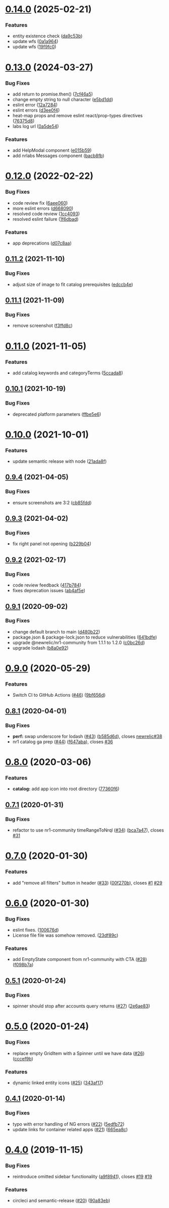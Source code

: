 # [0.14.0](https://github.com/newrelic/nr1-container-explorer/compare/v0.13.0...v0.14.0) (2025-02-21)


### Features

* entity existence check ([da9c53b](https://github.com/newrelic/nr1-container-explorer/commit/da9c53be282bef7b865514a7de63d0da3db61d38))
* update wfs ([0a1a964](https://github.com/newrelic/nr1-container-explorer/commit/0a1a9649fb65711eeb224749b79f8b80d7961842))
* update wfs ([19f9fc0](https://github.com/newrelic/nr1-container-explorer/commit/19f9fc04f873f0fcd8bb18a354b5147526dd145a))

# [0.13.0](https://github.com/newrelic/nr1-container-explorer/compare/v0.12.0...v0.13.0) (2024-03-27)


### Bug Fixes

* add return to promise.then() ([7cf46a5](https://github.com/newrelic/nr1-container-explorer/commit/7cf46a58e1592f0a8dad21b49786e12d4b406db9))
* change empty string to null character ([e5bd1dd](https://github.com/newrelic/nr1-container-explorer/commit/e5bd1dd11c2d09d80ffe4123e47ce2aa668ba0eb))
* eslint error ([12a7284](https://github.com/newrelic/nr1-container-explorer/commit/12a72848e534452b570bbca4d8e3f091270a278f))
* eslint errors ([d3ee0f4](https://github.com/newrelic/nr1-container-explorer/commit/d3ee0f497d6933d39736ce2f64e6fb22c823d480))
* heat-map props and remove eslint react/prop-types directives ([76375d8](https://github.com/newrelic/nr1-container-explorer/commit/76375d8a771dfb924d1706b0f272a31fd612d950))
* labs log url ([0a5de54](https://github.com/newrelic/nr1-container-explorer/commit/0a5de54a7ed3bc42ff10df329580005b2f841ec7))


### Features

* add HelpModal component ([e015b59](https://github.com/newrelic/nr1-container-explorer/commit/e015b59388c8ee96498b8e3a9aa2e6a95362042c))
* add nrlabs Messages component ([bacb8fb](https://github.com/newrelic/nr1-container-explorer/commit/bacb8fb67d4757793d08c433f003b1bb66468e72))

# [0.12.0](https://github.com/newrelic/nr1-container-explorer/compare/v0.11.2...v0.12.0) (2022-02-22)


### Bug Fixes

* code review fix ([6aee060](https://github.com/newrelic/nr1-container-explorer/commit/6aee0608998710248b73e7f1cec8f88ef6d9abb9))
* more eslint errors ([d668090](https://github.com/newrelic/nr1-container-explorer/commit/d668090f00ea1626ea487d8a5583223887c73f19))
* resolved code review ([1cc4093](https://github.com/newrelic/nr1-container-explorer/commit/1cc40934d44e009f42b6e2d1ae7b9cda025194c1))
* resolved eslint failure ([1f6dbad](https://github.com/newrelic/nr1-container-explorer/commit/1f6dbad81f46ddef0f31109974f5e0905ed68629))


### Features

* app deprecations ([d07c8aa](https://github.com/newrelic/nr1-container-explorer/commit/d07c8aa9eadc5e8336a2217474b9328df23e32c1))

## [0.11.2](https://github.com/newrelic/nr1-container-explorer/compare/v0.11.1...v0.11.2) (2021-11-10)


### Bug Fixes

* adjust size of image to fit catalog prerequisites ([edccb4e](https://github.com/newrelic/nr1-container-explorer/commit/edccb4e05e43e2a18b3d8bf50e2342034ed61458))

## [0.11.1](https://github.com/newrelic/nr1-container-explorer/compare/v0.11.0...v0.11.1) (2021-11-09)


### Bug Fixes

* remove screenshot ([f3ffd8c](https://github.com/newrelic/nr1-container-explorer/commit/f3ffd8c5d73115023baa8ef5d80d7e56b362e167))

# [0.11.0](https://github.com/newrelic/nr1-container-explorer/compare/v0.10.1...v0.11.0) (2021-11-05)


### Features

* add catalog keywords and categoryTerms ([5ccada8](https://github.com/newrelic/nr1-container-explorer/commit/5ccada8cd1add0b44b7dcac3c767cf6b7f59bbd9))

## [0.10.1](https://github.com/newrelic/nr1-container-explorer/compare/v0.10.0...v0.10.1) (2021-10-19)


### Bug Fixes

* deprecated platform parameters ([ffbe5e6](https://github.com/newrelic/nr1-container-explorer/commit/ffbe5e686bcf5fb4ec711e10291bbe6de11af694))

# [0.10.0](https://github.com/newrelic/nr1-container-explorer/compare/v0.9.4...v0.10.0) (2021-10-01)


### Features

* update semantic release with node ([21ada8f](https://github.com/newrelic/nr1-container-explorer/commit/21ada8fbe487f655185c71188876bfa32dacef9d))

## [0.9.4](https://github.com/newrelic/nr1-container-explorer/compare/v0.9.3...v0.9.4) (2021-04-05)


### Bug Fixes

* ensure screenshots are 3:2 ([cb85fdd](https://github.com/newrelic/nr1-container-explorer/commit/cb85fdd63ec379790eb52a9c7d04c6e360bd39ea))

## [0.9.3](https://github.com/newrelic/nr1-container-explorer/compare/v0.9.2...v0.9.3) (2021-04-02)


### Bug Fixes

* fix right panel not opening ([b229b04](https://github.com/newrelic/nr1-container-explorer/commit/b229b04793fbb580305fb4d551d2a377393683d9))

## [0.9.2](https://github.com/newrelic/nr1-container-explorer/compare/v0.9.1...v0.9.2) (2021-02-17)


### Bug Fixes

* code review feedback ([417b784](https://github.com/newrelic/nr1-container-explorer/commit/417b7845fc869ffac545c12fb75d53bf7a815e86))
* fixes deprecation issues ([ab4af5e](https://github.com/newrelic/nr1-container-explorer/commit/ab4af5e4db65574cf6338ea423ad6614e346aa1b))

## [0.9.1](https://github.com/newrelic/nr1-container-explorer/compare/v0.9.0...v0.9.1) (2020-09-02)


### Bug Fixes

* change default branch to main ([d480b22](https://github.com/newrelic/nr1-container-explorer/commit/d480b22a2d7f38e0def4d867215374c4bab0a730))
* package.json & package-lock.json to reduce vulnerabilities ([641bdfe](https://github.com/newrelic/nr1-container-explorer/commit/641bdfe3a04e0c74922a37fdd646829bc9d282cb))
* upgrade @newrelic/nr1-community from 1.1.1 to 1.2.0 ([c0bc26d](https://github.com/newrelic/nr1-container-explorer/commit/c0bc26d3dc12386b9f1af56c8aa5a4ad5136d545))
* upgrade lodash ([b8a0e92](https://github.com/newrelic/nr1-container-explorer/commit/b8a0e9271307a7f252360ca4df758c7e164d8369))

# [0.9.0](https://github.com/newrelic/nr1-container-explorer/compare/v0.8.1...v0.9.0) (2020-05-29)


### Features

* Switch CI to GitHub Actions ([#46](https://github.com/newrelic/nr1-container-explorer/issues/46)) ([9bf656d](https://github.com/newrelic/nr1-container-explorer/commit/9bf656d9ad69dcf6cde80e5598426be302b4be4f))

## [0.8.1](https://github.com/newrelic/nr1-container-explorer/compare/v0.8.0...v0.8.1) (2020-04-01)


### Bug Fixes

* **perf:** swap underscore for lodash ([#43](https://github.com/newrelic/nr1-container-explorer/issues/43)) ([b585d6d](https://github.com/newrelic/nr1-container-explorer/commit/b585d6d70f128f294a8099bccaf28323410e3a38)), closes [newrelic#38](https://github.com/newrelic/issues/38)
* nr1 catalog ga prep ([#44](https://github.com/newrelic/nr1-container-explorer/issues/44)) ([f647aba](https://github.com/newrelic/nr1-container-explorer/commit/f647aba4a5b84d58e83042bc793d8945f579b192)), closes [#36](https://github.com/newrelic/nr1-container-explorer/issues/36)

# [0.8.0](https://github.com/newrelic/nr1-container-explorer/compare/v0.7.1...v0.8.0) (2020-03-06)


### Features

* **catalog:** add app icon into root directory ([77360f6](https://github.com/newrelic/nr1-container-explorer/commit/77360f618fdca3c28291d2c4dacfa492baf88d2b))

## [0.7.1](https://github.com/newrelic/nr1-container-explorer/compare/v0.7.0...v0.7.1) (2020-01-31)


### Bug Fixes

* refactor to use nr1-community timeRangeToNrql ([#34](https://github.com/newrelic/nr1-container-explorer/issues/34)) ([bca7a47](https://github.com/newrelic/nr1-container-explorer/commit/bca7a472e45bd90313d7eb6fe31fd1611a9bbc01)), closes [#31](https://github.com/newrelic/nr1-container-explorer/issues/31)

# [0.7.0](https://github.com/newrelic/nr1-container-explorer/compare/v0.6.0...v0.7.0) (2020-01-30)


### Features

* add "remove all filters" button in header ([#33](https://github.com/newrelic/nr1-container-explorer/issues/33)) ([00f270b](https://github.com/newrelic/nr1-container-explorer/commit/00f270b03be86ebeee532552b5e62ec304a8a8e7)), closes [#1](https://github.com/newrelic/nr1-container-explorer/issues/1) [#29](https://github.com/newrelic/nr1-container-explorer/issues/29)

# [0.6.0](https://github.com/newrelic/nr1-container-explorer/compare/v0.5.1...v0.6.0) (2020-01-30)


### Bug Fixes

* eslint fixes. ([100676d](https://github.com/newrelic/nr1-container-explorer/commit/100676dff5f91edcb23200d27eadd97633331fbe))
* License file file was somehow removed. ([23df89c](https://github.com/newrelic/nr1-container-explorer/commit/23df89c7df9401b52fb909c7f4cae85a4aea26a6))


### Features

* add EmptyState component from nr1-community with CTA ([#28](https://github.com/newrelic/nr1-container-explorer/issues/28)) ([f098b7a](https://github.com/newrelic/nr1-container-explorer/commit/f098b7a408fc64bd025ea0c44317148329ec6e07))

## [0.5.1](https://github.com/newrelic/nr1-container-explorer/compare/v0.5.0...v0.5.1) (2020-01-24)


### Bug Fixes

* spinner should stop after accounts query returns ([#27](https://github.com/newrelic/nr1-container-explorer/issues/27)) ([2e6ae83](https://github.com/newrelic/nr1-container-explorer/commit/2e6ae8336f9abadf0a667322d16e633c4aeb79b5))

# [0.5.0](https://github.com/newrelic/nr1-container-explorer/compare/v0.4.1...v0.5.0) (2020-01-24)


### Bug Fixes

* replace empty GridItem with a Spinner until we have data ([#26](https://github.com/newrelic/nr1-container-explorer/issues/26)) ([cccef9b](https://github.com/newrelic/nr1-container-explorer/commit/cccef9b7b3651fe27740eeaac1a528ca9b8401db))


### Features

* dynamic linked entity icons ([#25](https://github.com/newrelic/nr1-container-explorer/issues/25)) ([343af17](https://github.com/newrelic/nr1-container-explorer/commit/343af174e138c8186b8460cdfe413d5985fe417a))

## [0.4.1](https://github.com/newrelic/nr1-container-explorer/compare/v0.4.0...v0.4.1) (2020-01-14)


### Bug Fixes

* typo with error handling of NG errors ([#22](https://github.com/newrelic/nr1-container-explorer/issues/22)) ([5edfb72](https://github.com/newrelic/nr1-container-explorer/commit/5edfb72d180f25969fc866b6953891d7241395eb))
* update links for container related apps ([#21](https://github.com/newrelic/nr1-container-explorer/issues/21)) ([665ea8c](https://github.com/newrelic/nr1-container-explorer/commit/665ea8c23a658205630a4b71a293e65bc37fe89b))

# [0.4.0](https://github.com/newrelic/nr1-container-explorer/compare/v0.3.0...v0.4.0) (2019-11-15)


### Bug Fixes

* reintroduce omitted sidebar functionality ([a9f8941](https://github.com/newrelic/nr1-container-explorer/commit/a9f89410418ee3014557b39d5f733d5fbd4ef133)), closes [#19](https://github.com/newrelic/nr1-container-explorer/issues/19) [#19](https://github.com/newrelic/nr1-container-explorer/issues/19)


### Features

* circleci and semantic-release ([#20](https://github.com/newrelic/nr1-container-explorer/issues/20)) ([90a83eb](https://github.com/newrelic/nr1-container-explorer/commit/90a83eb024e212257dbed39fdd391d06ad74b066))
